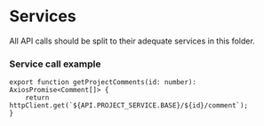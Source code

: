 # Services

All API calls should be split to their adequate services in this folder.

### Service call example

```
export function getProjectComments(id: number): AxiosPromise<Comment[]> {
    return httpClient.get(`${API.PROJECT_SERVICE.BASE}/${id}/comment`);
}
```
